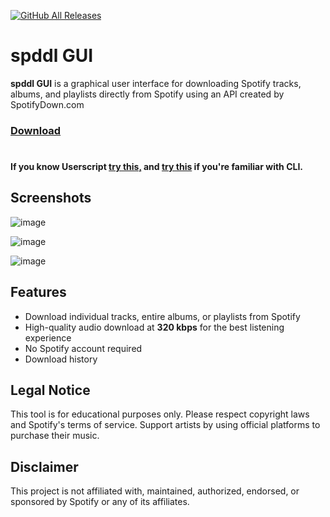 [![GitHub All Releases](https://img.shields.io/github/downloads/afkarxyz/spddl-GUI/total?style=for-the-badge)](https://github.com/afkarxyz/spddl-GUI/releases)

# spddl GUI

**spddl GUI** is a graphical user interface for downloading Spotify tracks, albums, and playlists directly from Spotify using an API created by SpotifyDown.com
### [Download](https://github.com/afkarxyz/spddl-GUI/releases/download/spddl/spddl_gui.exe)
#
#### If you know Userscript [try this,](https://github.com/afkarxyz/Yank-Userscript) and [try this](https://github.com/afkarxyz/spddl) if you're familiar with CLI.

## Screenshots

![image](https://github.com/user-attachments/assets/a810c2d2-807f-4a85-b067-e03a57310fd6)

![image](https://github.com/user-attachments/assets/31b25b13-3b14-4ef5-a16d-9bc1b697e622)

![image](https://github.com/user-attachments/assets/fbc1e71c-ea3c-41f5-94ae-e30a091bef0e)

## Features

- Download individual tracks, entire albums, or playlists from Spotify
- High-quality audio download at **320 kbps** for the best listening experience
- No Spotify account required
- Download history

## Legal Notice

This tool is for educational purposes only. Please respect copyright laws and Spotify's terms of service. Support artists by using official platforms to purchase their music.

## Disclaimer

This project is not affiliated with, maintained, authorized, endorsed, or sponsored by Spotify or any of its affiliates.
